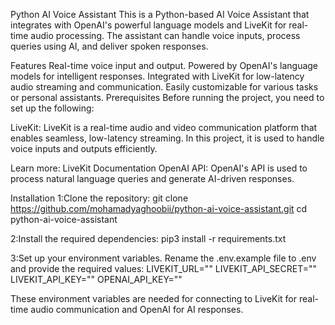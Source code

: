 Python AI Voice Assistant
This is a Python-based AI Voice Assistant that integrates with OpenAI's powerful language models and LiveKit for real-time audio processing. The assistant can handle voice inputs, process queries using AI, and deliver spoken responses.

Features
Real-time voice input and output.
Powered by OpenAI's language models for intelligent responses.
Integrated with LiveKit for low-latency audio streaming and communication.
Easily customizable for various tasks or personal assistants.
Prerequisites
Before running the project, you need to set up the following:

LiveKit: LiveKit is a real-time audio and video communication platform that enables seamless, low-latency streaming. In this project, it is used to handle voice inputs and outputs efficiently.

Learn more: LiveKit Documentation
OpenAI API: OpenAI's API is used to process natural language queries and generate AI-driven responses.

Installation
1:Clone the repository:
git clone https://github.com/mohamadyaghoobii/python-ai-voice-assistant.git
cd python-ai-voice-assistant

2:Install the required dependencies:
pip3 install -r requirements.txt

 
3:Set up your environment variables. Rename the .env.example file to .env and provide the required values:
LIVEKIT_URL=""
LIVEKIT_API_SECRET=""
LIVEKIT_API_KEY=""
OPENAI_API_KEY=""

These environment variables are needed for connecting to LiveKit for real-time audio communication and OpenAI for AI responses.

